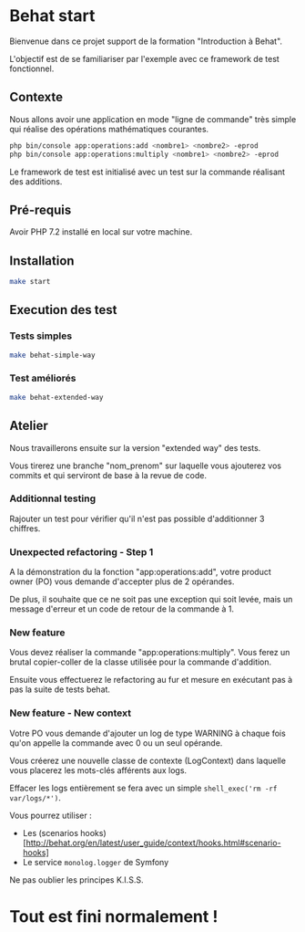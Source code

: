 # Behat start

Bienvenue dans ce projet support de la formation "Introduction à Behat".

L'objectif est de se familiariser par l'exemple avec ce framework de test fonctionnel.

## Contexte

Nous allons avoir une application en mode "ligne de commande" très simple qui réalise des opérations mathématiques courantes.

```bash
php bin/console app:operations:add <nombre1> <nombre2> -eprod
php bin/console app:operations:multiply <nombre1> <nombre2> -eprod
```

Le framework de test est initialisé avec un test sur la commande réalisant des additions.

## Pré-requis

Avoir PHP 7.2 installé en local sur votre machine.

## Installation

```bash
make start
```

## Execution des test

### Tests simples

```bash
make behat-simple-way
```

### Test améliorés

```bash
make behat-extended-way
```

## Atelier

Nous travaillerons ensuite sur la version "extended way" des tests.

Vous tirerez une branche "nom_prenom" sur laquelle vous ajouterez vos commits et qui serviront de base à la revue de code.

### Additionnal testing

Rajouter un test pour vérifier qu'il n'est pas possible d'additionner 3 chiffres.

### Unexpected refactoring - Step 1

A la démonstration du la fonction "app:operations:add", votre product owner (PO) vous demande d'accepter plus de 2 opérandes.

De plus, il souhaite que ce ne soit pas une exception qui soit levée, mais un message d'erreur et un code de retour de la commande à 1.

### New feature

Vous devez réaliser la commande "app:operations:multiply". Vous ferez un brutal copier-coller de la classe utilisée pour 
la commande d'addition.

Ensuite vous effectuerez le refactoring au fur et mesure en exécutant pas à pas la suite de tests behat.

### New feature - New context

Votre PO vous demande d'ajouter un log de type WARNING à chaque fois qu'on appelle la commande avec 0 ou un seul opérande.

Vous créerez une nouvelle classe de contexte (LogContext) dans laquelle vous placerez les mots-clés afférents aux logs.

Effacer les logs entièrement se fera avec un simple `shell_exec('rm -rf var/logs/*')`.

Vous pourrez utiliser : 
* Les (scenarios hooks)[http://behat.org/en/latest/user_guide/context/hooks.html#scenario-hooks]
* Le service `monolog.logger` de Symfony

Ne pas oublier les principes K.I.S.S.

# Tout est fini normalement !